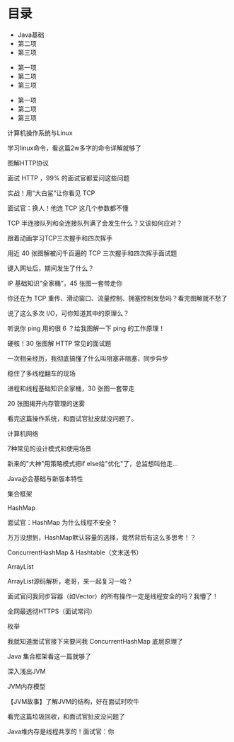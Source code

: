 # 目录


* Java基础
* 第二项
* 第三项

+ 第一项
+ 第二项
+ 第三项


- 第一项
- 第二项
- 第三项



计算机操作系统与Linux

学习linux命令，看这篇2w多字的命令详解就够了

图解HTTP协议

面试 HTTP ，99% 的面试官都爱问这些问题

实战！用“大白鲨”让你看见 TCP

面试官：换人！他连 TCP 这几个参数都不懂


TCP 半连接队列和全连接队列满了会发生什么？又该如何应对？

跟着动画学习TCP三次握手和四次挥手

用近 40 张图解被问千百遍的 TCP 三次握手和四次挥手面试题

键入网址后，期间发生了什么？

IP 基础知识“全家桶”，45 张图一套带走你

你还在为 TCP 重传、滑动窗口、流量控制、拥塞控制发愁吗？看完图解就不愁了

说了这么多次 I/O，可你知道其中的原理么？

听说你 ping 用的很 6 ？给我图解一下 ping 的工作原理！

硬核！30 张图解 HTTP 常见的面试题

一次相亲经历，我彻底搞懂了什么叫阻塞非阻塞，同步异步

稳住了多线程翻车的现场

进程和线程基础知识全家桶，30 张图一套带走

20 张图揭开内存管理的迷雾

看完这篇操作系统，和面试官扯皮就没问题了。

计算机网络

7种常见的设计模式和使用场景

新来的"大神"用策略模式把if else给"优化"了，总监想叫他走...

Java必会基础与新版本特性

集合框架

HashMap

面试官：HashMap 为什么线程不安全？

万万没想到，HashMap默认容量的选择，竟然背后有这么多思考！？

ConcurrentHashMap & Hashtable（文末送书）

ArrayList

ArrayList源码解析，老哥，来一起复习一哈？

面试官问我同步容器（如Vector）的所有操作一定是线程安全的吗？我懵了！

全网最透彻HTTPS（面试常问）

枚举

我就知道面试官接下来要问我 ConcurrentHashMap 底层原理了

Java 集合框架看这一篇就够了

深入浅出JVM

JVM内存模型

【JVM故事】了解JVM的结构，好在面试时吹牛

看完这篇垃圾回收，和面试官扯皮没问题了

Java堆内存是线程共享的！面试官：你
